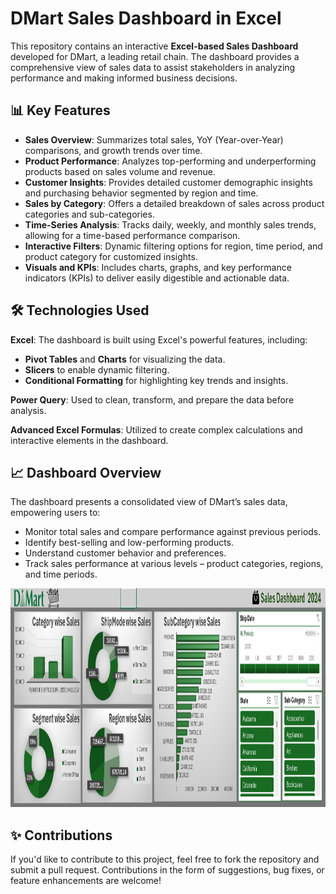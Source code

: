 <h1>DMart Sales Dashboard in Excel</h1>
  <p>This repository contains an interactive <strong>Excel-based Sales Dashboard</strong> developed for DMart, a leading retail chain. The dashboard provides a comprehensive view of sales data to assist stakeholders in analyzing performance and making informed business decisions.</p>

  <h2>📊 Key Features</h2>
  <ul>
    <li><strong>Sales Overview</strong>: Summarizes total sales, YoY (Year-over-Year) comparisons, and growth trends over time.</li>
    <li><strong>Product Performance</strong>: Analyzes top-performing and underperforming products based on sales volume and revenue.</li>
    <li><strong>Customer Insights</strong>: Provides detailed customer demographic insights and purchasing behavior segmented by region and time.</li>
    <li><strong>Sales by Category</strong>: Offers a detailed breakdown of sales across product categories and sub-categories.</li>
    <li><strong>Time-Series Analysis</strong>: Tracks daily, weekly, and monthly sales trends, allowing for a time-based performance comparison.</li>
    <li><strong>Interactive Filters</strong>: Dynamic filtering options for region, time period, and product category for customized insights.</li>
    <li><strong>Visuals and KPIs</strong>: Includes charts, graphs, and key performance indicators (KPIs) to deliver easily digestible and actionable data.</li>
  </ul>

  <h2>🛠️ Technologies Used</h2>
  <p><strong>Excel</strong>: The dashboard is built using Excel's powerful features, including:</p>
  <ul>
    <li><strong>Pivot Tables</strong> and <strong>Charts</strong> for visualizing the data.</li>
    <li><strong>Slicers</strong> to enable dynamic filtering.</li>
    <li><strong>Conditional Formatting</strong> for highlighting key trends and insights.</li>
  </ul>
  <p><strong>Power Query</strong>: Used to clean, transform, and prepare the data before analysis.</p>
  <p><strong>Advanced Excel Formulas</strong>: Utilized to create complex calculations and interactive elements in the dashboard.</p>

  <h2>📈 Dashboard Overview</h2>
  <p>The dashboard presents a consolidated view of DMart’s sales data, empowering users to:</p>
  <ul>
    <li>Monitor total sales and compare performance against previous periods.</li>
    <li>Identify best-selling and low-performing products.</li>
    <li>Understand customer behavior and preferences.</li>
    <li>Track sales performance at various levels – product categories, regions, and time periods.</li>
  </ul>
  <img src="Screenshot 2024-09-21 015140.png"width="1400" height="350">
<h2>✨ Contributions</h2>
  <p>If you'd like to contribute to this project, feel free to fork the repository and submit a pull request. Contributions in the form of suggestions, bug fixes, or feature enhancements are welcome!</p>
